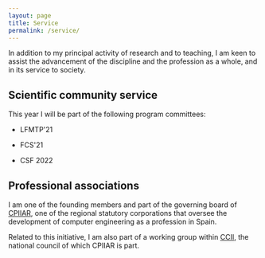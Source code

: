 ```yaml
---
layout: page
title: Service
permalink: /service/
---
```


In addition to my principal activity of research and to teaching, I am keen to
assist the advancement of the discipline and the profession as a whole, and in
its service to society.

## Scientific community service

This year I will be part of the following program committees:

* LFMTP'21

* FCS'21

* CSF 2022

## Professional associations

I am one of the founding members and part of the governing board of
[CPIIAR](https://cpiiaragon.es/), one of the regional statutory corporations
that oversee the development of computer engineering as a profession in Spain.

Related to this initiative, I am also part of a working group within
[CCII](https://ccii.es/), the national council of which CPIIAR is part.
